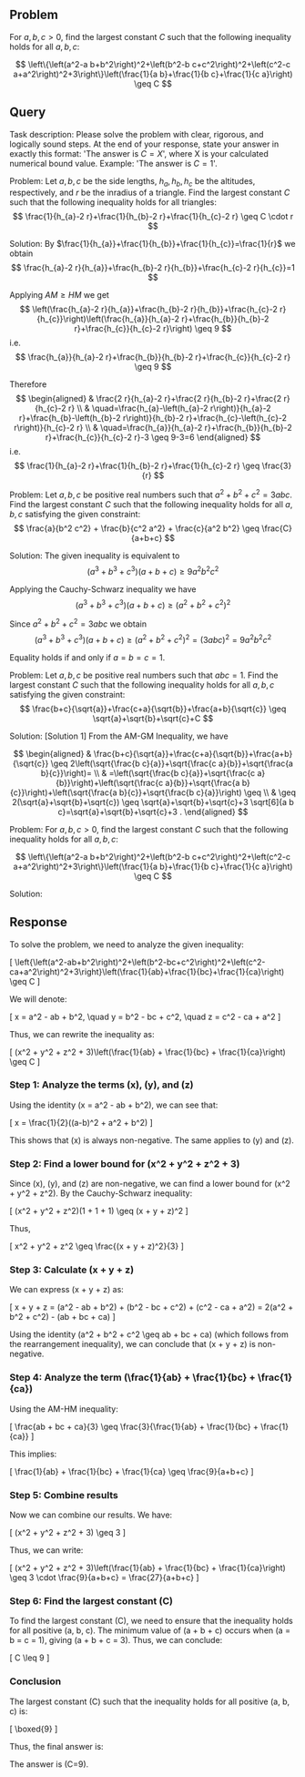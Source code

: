 ## Problem

For $a, b, c > 0$, find the largest constant $C$ such that the following inequality holds for all $a, b, c$:

$$
\left\{\left(a^2-a b+b^2\right)^2+\left(b^2-b c+c^2\right)^2+\left(c^2-c a+a^2\right)^2+3\right\}\left(\frac{1}{a b}+\frac{1}{b c}+\frac{1}{c a}\right) \geq C
$$

## Query

Task description: Please solve the problem with clear, rigorous, and logically sound steps. At the end of your response, state your answer in exactly this format: 'The answer is $C=X$', where X is your calculated numerical bound value. Example: 'The answer is $C=1$'.



Problem: Let $a, b, c$ be the side lengths, $h_{a}, h_{b}, h_{c}$ be the altitudes, respectively, and $r$ be the inradius of a triangle. Find the largest constant $C$ such that the following inequality holds for all triangles:
$$
\frac{1}{h_{a}-2 r}+\frac{1}{h_{b}-2 r}+\frac{1}{h_{c}-2 r} \geq C \cdot r
$$

Solution: By $\frac{1}{h_{a}}+\frac{1}{h_{b}}+\frac{1}{h_{c}}=\frac{1}{r}$ we obtain
$$
\frac{h_{a}-2 r}{h_{a}}+\frac{h_{b}-2 r}{h_{b}}+\frac{h_{c}-2 r}{h_{c}}=1
$$

Applying $A M \geq H M$ we get
$$
\left(\frac{h_{a}-2 r}{h_{a}}+\frac{h_{b}-2 r}{h_{b}}+\frac{h_{c}-2 r}{h_{c}}\right)\left(\frac{h_{a}}{h_{a}-2 r}+\frac{h_{b}}{h_{b}-2 r}+\frac{h_{c}}{h_{c}-2 r}\right) \geq 9
$$
i.e.
$$
\frac{h_{a}}{h_{a}-2 r}+\frac{h_{b}}{h_{b}-2 r}+\frac{h_{c}}{h_{c}-2 r} \geq 9
$$

Therefore
$$
\begin{aligned}
& \frac{2 r}{h_{a}-2 r}+\frac{2 r}{h_{b}-2 r}+\frac{2 r}{h_{c}-2 r} \\
& \quad=\frac{h_{a}-\left(h_{a}-2 r\right)}{h_{a}-2 r}+\frac{h_{b}-\left(h_{b}-2 r\right)}{h_{b}-2 r}+\frac{h_{c}-\left(h_{c}-2 r\right)}{h_{c}-2 r} \\
& \quad=\frac{h_{a}}{h_{a}-2 r}+\frac{h_{b}}{h_{b}-2 r}+\frac{h_{c}}{h_{c}-2 r}-3 \geq 9-3=6
\end{aligned}
$$
i.e.
$$
\frac{1}{h_{a}-2 r}+\frac{1}{h_{b}-2 r}+\frac{1}{h_{c}-2 r} \geq \frac{3}{r}
$$



Problem: Let $a, b, c$ be positive real numbers such that $a^2 + b^2 + c^2 = 3abc$. Find the largest constant $C$ such that the following inequality holds for all $a, b, c$ satisfying the given constraint:
$$
\frac{a}{b^2 c^2} + \frac{b}{c^2 a^2} + \frac{c}{a^2 b^2} \geq \frac{C}{a+b+c}
$$

Solution: The given inequality is equivalent to
$$
\left(a^{3}+b^{3}+c^{3}\right)(a+b+c) \geq 9 a^{2} b^{2} c^{2}
$$

Applying the Cauchy-Schwarz inequality we have
$$
\left(a^{3}+b^{3}+c^{3}\right)(a+b+c) \geq\left(a^{2}+b^{2}+c^{2}\right)^{2}
$$

Since $a^{2}+b^{2}+c^{2}=3 a b c$ we obtain
$$
\left(a^{3}+b^{3}+c^{3}\right)(a+b+c) \geq\left(a^{2}+b^{2}+c^{2}\right)^{2}=(3 a b c)^{2}=9 a^{2} b^{2} c^{2}
$$

Equality holds if and only if $a=b=c=1$.



Problem: Let $a, b, c$ be positive real numbers such that $a b c = 1$. Find the largest constant $C$ such that the following inequality holds for all $a, b, c$ satisfying the given constraint:
$$
\frac{b+c}{\sqrt{a}}+\frac{c+a}{\sqrt{b}}+\frac{a+b}{\sqrt{c}} \geq \sqrt{a}+\sqrt{b}+\sqrt{c}+C
$$

Solution: [Solution 1]
From the AM-GM Inequality, we have

$$
\begin{aligned}
& \frac{b+c}{\sqrt{a}}+\frac{c+a}{\sqrt{b}}+\frac{a+b}{\sqrt{c}} \geq 2\left(\sqrt{\frac{b c}{a}}+\sqrt{\frac{c a}{b}}+\sqrt{\frac{a b}{c}}\right)= \\
& =\left(\sqrt{\frac{b c}{a}}+\sqrt{\frac{c a}{b}}\right)+\left(\sqrt{\frac{c a}{b}}+\sqrt{\frac{a b}{c}}\right)+\left(\sqrt{\frac{a b}{c}}+\sqrt{\frac{b c}{a}}\right) \geq \\
& \geq 2(\sqrt{a}+\sqrt{b}+\sqrt{c}) \geq \sqrt{a}+\sqrt{b}+\sqrt{c}+3 \sqrt[6]{a b c}=\sqrt{a}+\sqrt{b}+\sqrt{c}+3 .
\end{aligned}
$$

Problem: For $a, b, c > 0$, find the largest constant $C$ such that the following inequality holds for all $a, b, c$:

$$
\left\{\left(a^2-a b+b^2\right)^2+\left(b^2-b c+c^2\right)^2+\left(c^2-c a+a^2\right)^2+3\right\}\left(\frac{1}{a b}+\frac{1}{b c}+\frac{1}{c a}\right) \geq C
$$

Solution:

## Response

To solve the problem, we need to analyze the given inequality:

\[
\left\{\left(a^2-ab+b^2\right)^2+\left(b^2-bc+c^2\right)^2+\left(c^2-ca+a^2\right)^2+3\right\}\left(\frac{1}{ab}+\frac{1}{bc}+\frac{1}{ca}\right) \geq C
\]

We will denote:

\[
x = a^2 - ab + b^2, \quad y = b^2 - bc + c^2, \quad z = c^2 - ca + a^2
\]

Thus, we can rewrite the inequality as:

\[
(x^2 + y^2 + z^2 + 3)\left(\frac{1}{ab} + \frac{1}{bc} + \frac{1}{ca}\right) \geq C
\]

### Step 1: Analyze the terms \(x\), \(y\), and \(z\)

Using the identity \(x = a^2 - ab + b^2\), we can see that:

\[
x = \frac{1}{2}((a-b)^2 + a^2 + b^2)
\]

This shows that \(x\) is always non-negative. The same applies to \(y\) and \(z\).

### Step 2: Find a lower bound for \(x^2 + y^2 + z^2 + 3\)

Since \(x\), \(y\), and \(z\) are non-negative, we can find a lower bound for \(x^2 + y^2 + z^2\). By the Cauchy-Schwarz inequality:

\[
(x^2 + y^2 + z^2)(1 + 1 + 1) \geq (x + y + z)^2
\]

Thus,

\[
x^2 + y^2 + z^2 \geq \frac{(x + y + z)^2}{3}
\]

### Step 3: Calculate \(x + y + z\)

We can express \(x + y + z\) as:

\[
x + y + z = (a^2 - ab + b^2) + (b^2 - bc + c^2) + (c^2 - ca + a^2) = 2(a^2 + b^2 + c^2) - (ab + bc + ca)
\]

Using the identity \(a^2 + b^2 + c^2 \geq ab + bc + ca\) (which follows from the rearrangement inequality), we can conclude that \(x + y + z\) is non-negative.

### Step 4: Analyze the term \(\frac{1}{ab} + \frac{1}{bc} + \frac{1}{ca}\)

Using the AM-HM inequality:

\[
\frac{ab + bc + ca}{3} \geq \frac{3}{\frac{1}{ab} + \frac{1}{bc} + \frac{1}{ca}}
\]

This implies:

\[
\frac{1}{ab} + \frac{1}{bc} + \frac{1}{ca} \geq \frac{9}{a+b+c}
\]

### Step 5: Combine results

Now we can combine our results. We have:

\[
(x^2 + y^2 + z^2 + 3) \geq 3
\]

Thus, we can write:

\[
(x^2 + y^2 + z^2 + 3)\left(\frac{1}{ab} + \frac{1}{bc} + \frac{1}{ca}\right) \geq 3 \cdot \frac{9}{a+b+c} = \frac{27}{a+b+c}
\]

### Step 6: Find the largest constant \(C\)

To find the largest constant \(C\), we need to ensure that the inequality holds for all positive \(a, b, c\). The minimum value of \(a + b + c\) occurs when \(a = b = c = 1\), giving \(a + b + c = 3\). Thus, we can conclude:

\[
C \leq 9
\]

### Conclusion

The largest constant \(C\) such that the inequality holds for all positive \(a, b, c\) is:

\[
\boxed{9}
\]

Thus, the final answer is:

The answer is \(C=9\).
